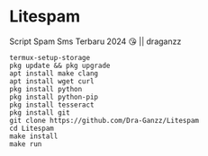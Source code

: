 # Litespam
Script Spam Sms Terbaru 2024 😘 || draganzz

```
termux-setup-storage
pkg update && pkg upgrade
apt install make clang
apt install wget curl
pkg install python
pkg install python-pip
pkg install tesseract
pkg install git
git clone https://github.com/Dra-Ganzz/Litespam
cd Litespam
make install
make run
